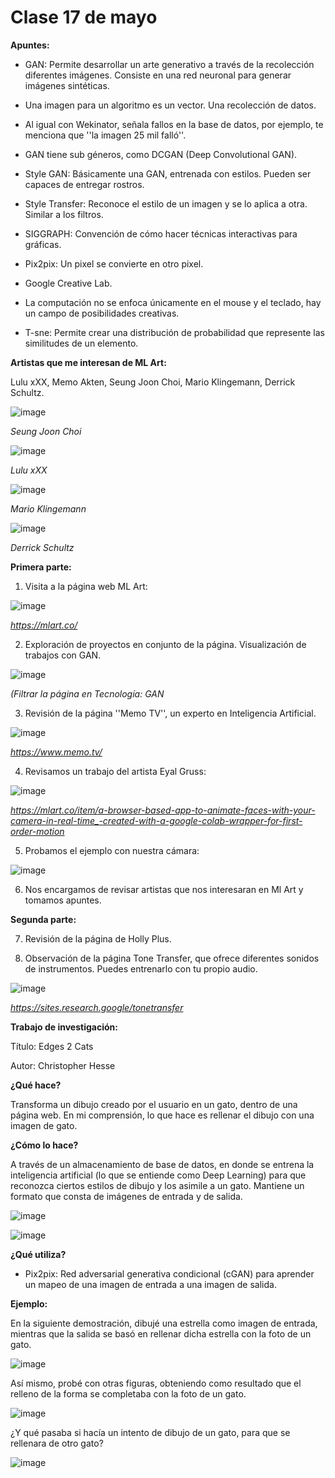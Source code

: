 # Clase 17 de mayo

**Apuntes:**

- GAN: Permite desarrollar un arte generativo a través de la recolección diferentes imágenes. Consiste en una red neuronal para generar imágenes sintéticas. 
  
- Una imagen para un algoritmo es un vector. Una recolección de datos.
  
- Al igual con Wekinator, señala fallos en la base de datos, por ejemplo, te menciona que ''la imagen 25 mil falló''.

- GAN tiene sub géneros, como DCGAN (Deep Convolutional GAN).

- Style GAN: Básicamente una GAN, entrenada con estilos. Pueden ser capaces de entregar rostros. 

- Style Transfer: Reconoce el estilo de un imagen y se lo aplica a otra. Similar a los filtros. 

- SIGGRAPH: Convención de cómo hacer técnicas interactivas para gráficas.

- Pix2pix: Un pixel se convierte en otro pixel.

- Google Creative Lab.

- La computación no se enfoca únicamente en el mouse y el teclado, hay un campo de posibilidades creativas. 

- T-sne: Permite crear una distribución de probabilidad que represente las similitudes de un elemento. 
  
**Artistas que me interesan de ML Art:** 

Lulu xXX, Memo Akten, Seung Joon Choi, Mario Klingemann, Derrick Schultz. 

![image](https://github.com/ValentinaOchoa09/audiv027-2024-1/assets/127344361/7b960b2e-c533-4ec6-ae14-cf75788a278f)

*Seung Joon Choi*

![image](https://github.com/ValentinaOchoa09/audiv027-2024-1/assets/127344361/5da393ff-62dc-49ac-8f80-45c40e31945d)

*Lulu xXX*

![image](https://github.com/ValentinaOchoa09/audiv027-2024-1/assets/127344361/28ca586c-3099-4ae9-8d3e-dda670fe1e77)

*Mario Klingemann* 

![image](https://github.com/ValentinaOchoa09/audiv027-2024-1/assets/127344361/1bbe348a-44ca-4b92-8294-20f394bd2a64)

*Derrick Schultz*

**Primera parte:**

1. Visita a la página web ML Art:

![image](https://github.com/ValentinaOchoa09/audiv027-2024-1/assets/127344361/db8769b3-0c57-4658-99f0-27f2ffd0a305)

*https://mlart.co/*

2. Exploración de proyectos en conjunto de la página. Visualización de trabajos con GAN.

![image](https://github.com/ValentinaOchoa09/audiv027-2024-1/assets/127344361/c760b6ae-cd9b-41ef-9145-a4affb63eb3e)

*(Filtrar la página en Tecnología: GAN* 

3. Revisión de la página ''Memo TV'', un experto en Inteligencia Artificial.

![image](https://github.com/ValentinaOchoa09/audiv027-2024-1/assets/127344361/807ddc40-c008-4be7-8e68-cc48b180479c)

*https://www.memo.tv/*

4. Revisamos un trabajo del artista Eyal Gruss:

![image](https://github.com/ValentinaOchoa09/audiv027-2024-1/assets/127344361/9bd1d968-e1e7-4d30-83f4-a25c3b37f568)

*https://mlart.co/item/a-browser-based-app-to-animate-faces-with-your-camera-in-real-time_-created-with-a-google-colab-wrapper-for-first-order-motion*

5. Probamos el ejemplo con nuestra cámara:

![image](https://github.com/ValentinaOchoa09/audiv027-2024-1/assets/127344361/63dd6806-494e-417c-9cee-d418d969816e)

6. Nos encargamos de revisar artistas que nos interesaran en Ml Art y tomamos apuntes.

**Segunda parte:**

7. Revisión de la página de Holly Plus.

8. Observación de la página Tone Transfer, que ofrece diferentes sonidos de instrumentos. Puedes entrenarlo con tu propio audio.

![image](https://github.com/ValentinaOchoa09/audiv027-2024-1/assets/127344361/43d00adf-602b-4e09-a6a0-d2802b1e16b8)

*https://sites.research.google/tonetransfer*

**Trabajo de investigación:**

Título: Edges 2 Cats

Autor: Christopher Hesse

**¿Qué hace?**

Transforma un dibujo creado por el usuario en un gato, dentro de una página web. En mi comprensión, lo que hace es rellenar el dibujo con una imagen de gato. 

**¿Cómo lo hace?**

A través de un almacenamiento de base de datos, en donde se entrena la inteligencia artificial (lo que se entiende como Deep Learning) para que reconozca ciertos estilos de dibujo y los asimile a un gato. Mantiene un formato que consta de imágenes de entrada y de salida. 

![image](https://github.com/ValentinaOchoa09/audiv027-2024-1/assets/127344361/de92e23c-ea72-4eff-8a2e-7252bfcc047e)

![image](https://github.com/ValentinaOchoa09/audiv027-2024-1/assets/127344361/9a498f3f-1e07-4a61-b9d4-aaf44921a05d)

**¿Qué utiliza?**

- Pix2pix: Red adversarial generativa condicional (cGAN) para aprender un mapeo de una imagen de entrada a una imagen de salida.

**Ejemplo:**

En la siguiente demostración, dibujé una estrella como imagen de entrada, mientras que la salida se basó en rellenar dicha estrella con la foto de un gato. 

![image](https://github.com/ValentinaOchoa09/audiv027-2024-1/assets/127344361/26889c10-9d34-4dc1-8fe2-50228a906654)

Así mismo, probé con otras figuras, obteniendo como resultado que el relleno de la forma se completaba con la foto de un gato. 

![image](https://github.com/ValentinaOchoa09/audiv027-2024-1/assets/127344361/999c3841-3f2b-4151-90ff-7adcd1c364d2)

¿Y qué pasaba si hacía un intento de dibujo de un gato, para que se rellenara de otro gato? 

![image](https://github.com/ValentinaOchoa09/audiv027-2024-1/assets/127344361/35fc0931-ded0-467d-93fe-4a6dc7c0eda0)








